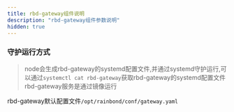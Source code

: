 ```yaml
---
title: rbd-gateway组件说明
description: "rbd-gateway组件参数说明"
hidden: true
---
```



### 守护运行方式

> node会生成rbd-gateway的systemd配置文件,并通过systemd守护运行,可以通过`systemctl cat rbd-gateway`获取rbd-gateway的systemd配置文件  
> rbd-gateway服务是通过镜像运行  

rbd-gateway默认配置文件`/opt/rainbond/conf/gateway.yaml`

